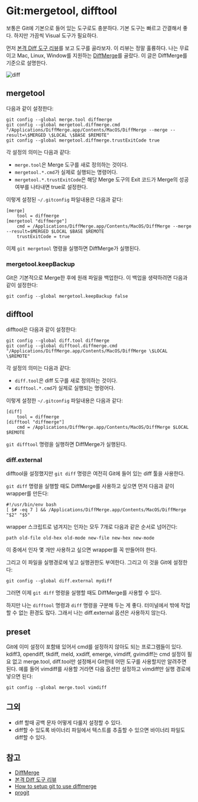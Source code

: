 # Git:mergetool, difftool

보통은 Git에 기본으로 들어 있는 도구로도 충분하다. 기본 도구는 빠르고 간결해서 좋다. 하지만 가끔씩 Visual 도구가 필요하다.

먼저 [본격 Diff 도구 리뷰][]를 보고 도구를 골라보자. 이 리뷰는 정말 훌륭하다. 나는 무료이고 Mac, Linux, Window를 지원하는 [DiffMerge][]를 골랐다. 이 글은 DiffMerge를 기준으로 설명한다.

![diff](/articles/2011/git-mergediff/savage-chikens-catoon.jpg)

## mergetool

다음과 같이 설정한다:

    git config --global merge.tool diffmerge
    git config --global mergetool.diffmerge.cmd "/Applications/DiffMerge.app/Contents/MacOS/DiffMerge --merge --result=\$MERGED \$LOCAL \$BASE $REMOTE"
    git config --global mergetool.diffmerge.trustExitCode true

각 설정의 의미는 다음과 같다:

 * `merge.tool`은 Merge 도구를 새로 정의하는 것이다.
 * `mergetool.*.cmd`가 실제로 실행되는 명령어다.
 * `mergetool.*.trustExitCode`은 해당 Merge 도구의 Exit 코드가 Merge의 성공여부를 나타내면 true로 설정한다.

이렇게 설정된 `~/.gitconfig` 파일내용은 다음과 같다:

    [merge]
        tool = diffmerge
    [mergetool "diffmerge"]
        cmd = /Applications/DiffMerge.app/Contents/MacOS/DiffMerge --merge --result=$MERGED $LOCAL $BASE $REMOTE
        trustExitCode = true

이제 `git mergetool` 명령을 실행하면 DiffMerge가 실행된다.

### mergetool.keepBackup

Git은 기본적으로 Merge한 후에 원래 파일을 백업한다. 이 백업을 생략하려면 다음과 같이 설정한다:

    git config --global mergetool.keepBackup false

## difftool

difftool은 다음과 같이 설정한다:

    git config --global diff.tool diffmerge
    git config --global difftool.diffmerge.cmd "/Applications/DiffMerge.app/Contents/MacOS/DiffMerge \$LOCAL \$REMOTE"

각 설정의 의미는 다음과 같다:

 * `diff.tool`은 diff 도구를 새로 정의하는 것이다.
 * `difftool.*.cmd`가 실제로 실행되는 명령어다.

이렇게 설정한 `~/.gitconfig` 파일내용은 다음과 같다:

    [diff]
        tool = diffmerge
    [difftool "diffmerge"]
        cmd = /Applications/DiffMerge.app/Contents/MacOS/DiffMerge $LOCAL $REMOTE

`git difftool` 명령을 실행하면 DiffMerge가 실행된다.

### diff.external

difftool을 설정했지만 `git diff` 명령은 여전히 Git에 들어 있는 diff 툴을 사용한다.

`git diff` 명령을 실행할 때도 DiffMerge를 사용하고 싶으면 먼저 다음과 같이 wrapper를 만든다:

    #!/usr/bin/env bash
    [ $# -eq 7 ] && /Applications/DiffMerge.app/Contents/MacOS/DiffMerge "$2" "$5"

wrapper 스크립트로 념겨지는 인자는 모두 7개로 다음과 같은 순서로 넘어간다:

    path old-file old-hex old-mode new-file new-hex new-mode

이 중에서 인자 몇 개만 사용하고 싶으면 wrapper를 꼭 만들어야 한다.

그리고 이 파일을 실행경로에 넣고 실행권한도 부여한다. 그리고 이 것을 Git에 설정한다:

    git config --global diff.external mydiff

그러면 이제 `git diff` 명령을 실행할 때도 DiffMerge를 사용할 수 있다.

하지만 나는 `difftool` 명령과 `diff` 명령을 구분해 두는 게 좋다. 터미널에서 밖에 작업할 수 없는 환경도 많다. 그래서 나는 diff.external 옵션은 사용하지 않는다.

## preset

Git에 이미 설정이 포함돼 있어서 cmd를 설정하지 않아도 되는 프로그램들이 있다. kdiff3, opendiff, tkdiff, meld, xxdiff, emerge, vimdiff, gvimdiff는 cmd 설정이 필요 없고 merge.tool, diff.tool만 설정해서 Git한테 어떤 도구를 사용할지만 알려주면 된다. 예를 들어 vimdiff를 사용할 거라면 다음 옵션만 설정하고 vimdiff만 실행 경로에 넣으면 된다:

    git config --global merge.tool vimdiff

## 그외

 * diff 할때 공백 문자 어떻게 다룰지 설정할 수 있다.
 * diff할 수 있도록 바이너리 파일에서 텍스트를 추출할 수 있으면 바이너리 파일도 diff할 수 있다.

## 참고

 * [DiffMerge][]
 * [본격 Diff 도구 리뷰][]
 * [How to setup git to use diffmerge][]
 * [progit][]

[progit]: http://progit.org
[How to setup git to use diffmerge]: http://adventuresincoding.com/2010/04/how-to-setup-git-to-use-diffmerge
[DiffMerge]: http://www.sourcegear.com/diffmerge/
[본격 Diff 도구 리뷰]: http://ljh131.tistory.com/143
